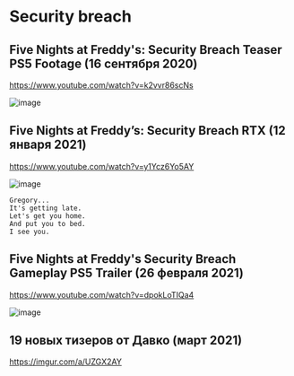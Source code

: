 # Security breach
## Five Nights at Freddy's: Security Breach Teaser PS5 Footage (16 сентября 2020)
https://www.youtube.com/watch?v=k2vvr86scNs

![image](https://user-images.githubusercontent.com/87380272/137626070-94102869-44ed-4d50-a6db-6d6c8d841211.png)


## Five Nights at Freddy’s: Security Breach RTX (12 января 2021)
https://www.youtube.com/watch?v=y1Ycz6Yo5AY

![image](https://user-images.githubusercontent.com/87380272/137625587-3165abb9-9aa8-47e5-b673-57a1aa7f56f9.png)

```
Gregory...
It's getting late.
Let's get you home.
And put you to bed.
I see you.
```

## Five Nights at Freddy's Security Breach Gameplay PS5 Trailer (26 февраля 2021)
https://www.youtube.com/watch?v=dpokLoTIQa4

![image](https://user-images.githubusercontent.com/87380272/137625979-dcbc75fc-22fc-43f6-80c5-08a097148222.png)

## 19 новых тизеров от Давко (март 2021)
https://imgur.com/a/UZGX2AY
